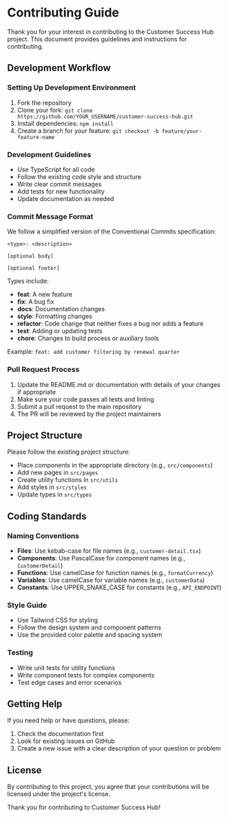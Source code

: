 # Contributing Guide

Thank you for your interest in contributing to the Customer Success Hub project. This document provides guidelines and instructions for contributing.

## Development Workflow

### Setting Up Development Environment

1. Fork the repository
2. Clone your fork: `git clone https://github.com/YOUR_USERNAME/customer-success-hub.git`
3. Install dependencies: `npm install`
4. Create a branch for your feature: `git checkout -b feature/your-feature-name`

### Development Guidelines

- Use TypeScript for all code
- Follow the existing code style and structure
- Write clear commit messages
- Add tests for new functionality
- Update documentation as needed

### Commit Message Format

We follow a simplified version of the Conventional Commits specification:

```
<type>: <description>

[optional body]

[optional footer]
```

Types include:
- **feat**: A new feature
- **fix**: A bug fix
- **docs**: Documentation changes
- **style**: Formatting changes
- **refactor**: Code change that neither fixes a bug nor adds a feature
- **test**: Adding or updating tests
- **chore**: Changes to build process or auxiliary tools

Example: `feat: add customer filtering by renewal quarter`

### Pull Request Process

1. Update the README.md or documentation with details of your changes if appropriate
2. Make sure your code passes all tests and linting
3. Submit a pull request to the main repository
4. The PR will be reviewed by the project maintainers

## Project Structure

Please follow the existing project structure:

- Place components in the appropriate directory (e.g., `src/components`)
- Add new pages in `src/pages`
- Create utility functions in `src/utils`
- Add styles in `src/styles`
- Update types in `src/types`

## Coding Standards

### Naming Conventions

- **Files**: Use kebab-case for file names (e.g., `customer-detail.tsx`)
- **Components**: Use PascalCase for component names (e.g., `CustomerDetail`)
- **Functions**: Use camelCase for function names (e.g., `formatCurrency`)
- **Variables**: Use camelCase for variable names (e.g., `customerData`)
- **Constants**: Use UPPER_SNAKE_CASE for constants (e.g., `API_ENDPOINT`)

### Style Guide

- Use Tailwind CSS for styling
- Follow the design system and component patterns
- Use the provided color palette and spacing system

### Testing

- Write unit tests for utility functions
- Write component tests for complex components
- Test edge cases and error scenarios

## Getting Help

If you need help or have questions, please:

1. Check the documentation first
2. Look for existing issues on GitHub
3. Create a new issue with a clear description of your question or problem

## License

By contributing to this project, you agree that your contributions will be licensed under the project's license.

Thank you for contributing to Customer Success Hub!
